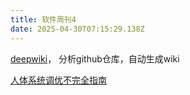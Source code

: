 ```yaml
---
title: 软件周刊4
date: 2025-04-30T07:15:29.138Z
---
```


[deepwiki](https://deepwiki.com/)， 分析github仓库，自动生成wiki



[人体系统调优不完全指南](https://github.com/zijie0/HumanSystemOptimization)

